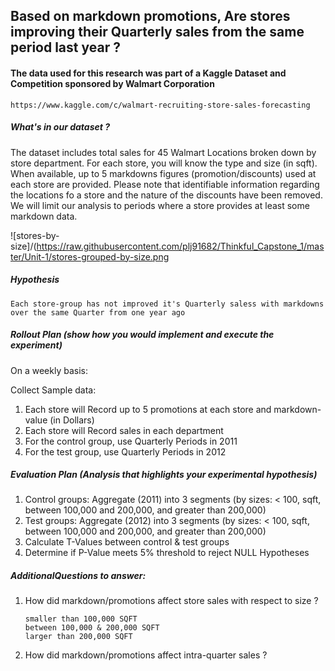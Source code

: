 ## Based on markdown promotions, Are stores improving their Quarterly sales from the same period last year ?

#### The data used for this research was part of a Kaggle Dataset and Competition sponsored by Walmart Corporation
```
https://www.kaggle.com/c/walmart-recruiting-store-sales-forecasting
```

##### What's in our dataset ?

The dataset includes total sales for 45 Walmart Locations broken down by store department.  For each store, you will know the type and size (in sqft).  When available, up to 5  markdowns figures (promotion/discounts) used at each store are provided.  Please note that identifiable information regarding the locations fo a store and the nature of the discounts have been removed.  We will limit our analysis to periods where a store provides at least some markdown data.  

![stores-by-size]/(https://raw.githubusercontent.com/plj91682/Thinkful_Capstone_1/master/Unit-1/stores-grouped-by-size.png

##### Hypothesis  

```
Each store-group has not improved it's Quarterly saless with markdowns over the same Quarter from one year ago
```

##### Rollout Plan (show how you would implement and execute the experiment)


On a weekly basis:

Collect Sample data:
1. Each store will Record up to 5 promotions at each store and markdown-value (in Dollars)
1. Each store will Record sales in each department
1. For the control group, use Quarterly Periods in 2011
1. For the test group, use Quarterly Periods in 2012

##### Evaluation Plan (Analysis that highlights your experimental hypothesis)

1. Control groups: Aggregate (2011) into 3 segments (by sizes: < 100, sqft, between 100,000 and 200,000, and greater than 200,000)
1. Test groups: Aggregate (2012) into 3 segments (by sizes: < 100, sqft, between 100,000 and 200,000, and greater than 200,000)
1. Calculate T-Values between control & test groups
1. Determine if P-Value meets 5% threshold to reject NULL Hypotheses

##### AdditionalQuestions to answer:

1.  How did markdown/promotions affect store sales with respect to size ?
    ```
    smaller than 100,000 SQFT
    between 100,000 & 200,000 SQFT
    larger than 200,000 SQFT
    ```
1. How did markdown/promotions affect intra-quarter sales ?

